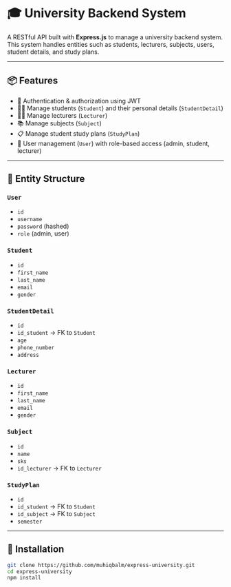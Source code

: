 # 🎓 University Backend System

A RESTful API built with **Express.js** to manage a university backend system. This system handles entities such as students, lecturers, subjects, users, student details, and study plans.

---

## 📦 Features

- 🔐 Authentication & authorization using JWT
- 👨‍🎓 Manage students (`Student`) and their personal details (`StudentDetail`)
- 👨‍🏫 Manage lecturers (`Lecturer`)
- 📚 Manage subjects (`Subject`)
- 📋 Manage student study plans (`StudyPlan`)
- 👥 User management (`User`) with role-based access (admin, student, lecturer)

---

## 🧱 Entity Structure

### `User`

- `id`
- `username`
- `password` (hashed)
- `role` (admin, user)

### `Student`

- `id`
- `first_name`
- `last_name`
- `email`
- `gender`

### `StudentDetail`

- `id`
- `id_student` → FK to `Student`
- `age`
- `phone_number`
- `address`

### `Lecturer`

- `id`
- `first_name`
- `last_name`
- `email`
- `gender`

### `Subject`

- `id`
- `name`
- `sks`
- `id_lecturer` → FK to `Lecturer`

### `StudyPlan`

- `id`
- `id_student` → FK to `Student`
- `id_subject` → FK to `Subject`
- `semester`

---

## 🚀 Installation

```bash
git clone https://github.com/muhiqbalm/express-university.git
cd express-university
npm install
```
